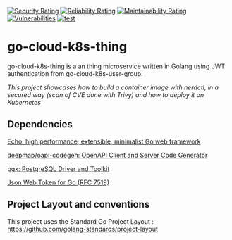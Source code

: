 [![Security Rating](https://sonarcloud.io/api/project_badges/measure?project=lao-tseu-is-alive_go-cloud-k8s-thing&metric=security_rating)](https://sonarcloud.io/summary/new_code?id=lao-tseu-is-alive_go-cloud-k8s-thing)
[![Reliability Rating](https://sonarcloud.io/api/project_badges/measure?project=lao-tseu-is-alive_go-cloud-k8s-thing&metric=reliability_rating)](https://sonarcloud.io/summary/new_code?id=lao-tseu-is-alive_go-cloud-k8s-thing)
[![Maintainability Rating](https://sonarcloud.io/api/project_badges/measure?project=lao-tseu-is-alive_go-cloud-k8s-thing&metric=sqale_rating)](https://sonarcloud.io/summary/new_code?id=lao-tseu-is-alive_go-cloud-k8s-thing) [![Vulnerabilities](https://sonarcloud.io/api/project_badges/measure?project=lao-tseu-is-alive_go-cloud-k8s-thing&metric=vulnerabilities)](https://sonarcloud.io/summary/new_code?id=lao-tseu-is-alive_go-cloud-k8s-thing)
[![test](https://github.com/lao-tseu-is-alive/go-cloud-k8s-thing/actions/workflows/test.yml/badge.svg)](https://github.com/lao-tseu-is-alive/go-cloud-k8s-thing/actions/workflows/test.yml)

# go-cloud-k8s-thing
go-cloud-k8s-thing  is a an thing  microservice written in Golang using JWT authentication from  go-cloud-k8s-user-group. 

_This project showcases how to build a container image with nerdctl, in a secured way (scan of CVE done with Trivy) and how to deploy it on Kubernetes_


## Dependencies
[Echo: high performance, extensible, minimalist Go web framework](https://echo.labstack.com/)

[deepmap/oapi-codegen: OpenAPI Client and Server Code Generator](https://github.com/deepmap/oapi-codegen)

[pgx: PostgreSQL Driver and Toolkit](https://pkg.go.dev/github.com/jackc/pgx)

[Json Web Token for Go (RFC 7519)](https://github.com/cristalhq/jwt)


## Project Layout and conventions
This project uses the Standard Go Project Layout : https://github.com/golang-standards/project-layout
